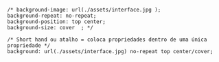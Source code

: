     /* background-image: url(./assets/interface.jpg );
    background-repeat: no-repeat;
    background-position: top center;
    background-size: cover  ; */
    
    /* Short hand ou atalho = coloca propriedades dentro de uma única propriedade */
    background: url(./assets/interface.jpg) no-repeat top center/cover;
